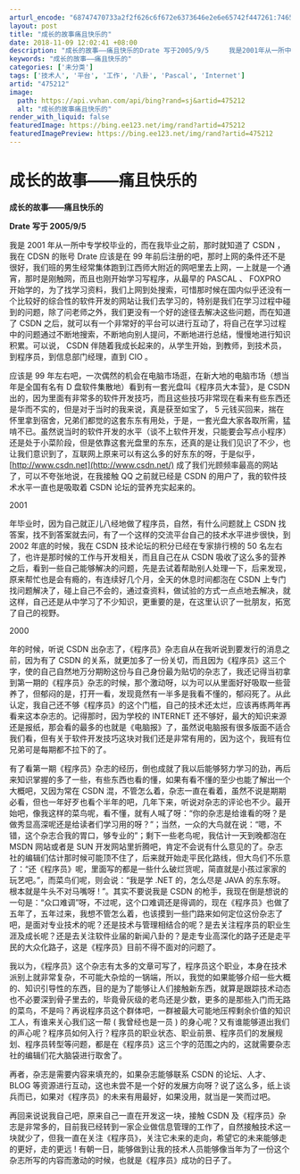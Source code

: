 ```yaml
---
arturl_encode: "68747470733a2f2f626c6f672e6373646e2e6e65742f447261:74652f61727469636c652f64657461696c732f343735323132"
layout: post
title: "成长的故事痛且快乐的"
date: 2018-11-09 12:02:41 +08:00
description: "成长的故事――痛且快乐的Drate 写于2005/9/5     我是2001年从一所中专学校毕业的"
keywords: "成长的故事――痛且快乐的"
categories: ['未分类']
tags: ['技术人', '平台', '工作', '八卦', 'Pascal', 'Internet']
artid: "475212"
image:
  path: https://api.vvhan.com/api/bing?rand=sj&artid=475212
  alt: "成长的故事痛且快乐的"
render_with_liquid: false
featuredImage: https://bing.ee123.net/img/rand?artid=475212
featuredImagePreview: https://bing.ee123.net/img/rand?artid=475212
---
```


# 成长的故事――痛且快乐的

**成长的故事――痛且快乐的**

**Drate**
**写于
2005/9/5**

我是
2001
年从一所中专学校毕业的，而在我毕业之前，那时就知道了
CSDN
，我在
CDSN
的账号
Drate
应该是在
99
年前后注册的吧，那时上网的条件还不是很好，我们班的男生经常集体跑到江西师大附近的网吧里去上网，一上就是一个通宵，那时是刚触网，而且也刚开始学习写程序，从最早的
PASCAL
、
FOXPRO
开始学的，为了找学习资料，我们上网到处搜索，可惜那时候在国内似乎还没有一个比较好的综合性的软件开发的网站让我们去学习的，特别是我们在学习过程中碰到的问题，除了问老师之外，我们更没有一个好的途径去解决这些问题，而在知道了
CSDN
之后，就可以有一个非常好的平台可以进行互动了，将自己在学习过程中的问题通过不断地搜索，不断地向别人提问，不断地进行总结，慢慢地进行知识积累。可以说，
CSDN
伴随着我成长起来的，从学生开始，到教师，到技术员，到程序员，到信息部门经理，直到
CIO
。

应该是
99
年左右吧，一次偶然的机会在电脑市场逛，在新大地的电脑市场（想当年是全国有名有
D
盘软件集散地）看到有一套光盘叫《程序员大本营》，是
CSDN
出的，因为里面有非常多的软件开发技巧，而且这些技巧非常现在看来有些东西还是华而不实的，但是对于当时的我来说，真是获至如宝了，
5
元钱买回来，揣在怀里拿到宿舍，兄弟们都觉的这套东东有用处，于是，一套光盘大家各取所需，猛啃不已。虽然说当时的软件开发的水平（谈不上软件开发，只能要会写点小程序）还是处于小菜阶段，但是依靠这套光盘里的东东，还真的是让我们见识了不少，也让我们意识到了，互联网上原来可以有这么多的好东东的呀，于是似乎，
[http://www.csdn.net](http://www.csdn.net/)
成了我们光顾频率最高的网站了，可以不夸张地说，在我接触
QQ
之前就已经是
CSDN
的用户了，我的软件技术水平一直也是吸取着
CSDN
论坛的营养充实起来的。

2001

年毕业时，因为自己就正儿八经地做了程序员，自然，有什么问题就上
CSDN
找答案，找不到答案就去问，有了一个这样的交流平台自己的技术水平进步很快，到
2002
年底的时候，我在
CSDN
技术论坛的积分已经在专家排行榜的
50
名左右了，也许是那时候的工作与开发相关，而且自己在从
CSDN
吸收了这么多的营养之后，看到一些自己能够解决的问题，先是去试着帮助别人处理一下，后来发现，原来帮忙也是会有瘾的，有连续好几个月，全天的休息时间都泡在
CSDN
上专门找问题解决了，碰上自己不会的，通过查资料，做试验的方式一点点地去解决，就这样，自己还是从中学习了不少知识，更重要的是，在这里认识了一批朋友，拓宽了自己的视野。

2000

年的时候，听说
CSDN
出杂志了，《程序员》杂志自从在我听说到要发行的消息之前，因为有了
CSDN
的关系，就更加多了一份关切，而且因为《程序员》这三个字，使的自己自然地万分期盼这份与自己身份最为贴切的杂志了，我还记得当初拿到第一期的《程序员》杂志的时候，那个激动呀，以为可以从里面好好吸取一些营养了，但郁闷的是，打开一看，发现竟然有一半多是我看不懂的，郁闷死了。从此认定，我自己还不够《程序员》的这个门槛，自己的技术还太烂，应该再练两年再看来这本杂志的。记得那时，因为学校的
INTERNET
还不够好，最大的知识来源还是报纸，那会看的最多的也就是《电脑报》了，虽然说电脑报有很多版面不适合我们看，但有关于软件开发技巧这块对我们还是非常有用的，因为这个，我班有位兄弟可是每期都不拉下的了。

有了看第一期《程序员》杂志的经历，倒也成就了我以后能够努力学习的劲，再后来知识掌握的多了一些，有些东西也看的懂，如果有看不懂的至少也能了解出一个大概吧，又因为常在
CSDN
混，不管怎么着，杂志一直在看着，虽然不说是期期必看，但也一年好歹也看个半年的吧，几年下来，听说对杂志的评论也不少。最开始吧，像我这样的菜鸟呢，看不懂，就有人喊了呀：“你的杂志是给谁看的呀？是做秀显高深呢还是给读者们学习用的呀？”；当然，一众的大鸟就在说：“嗯，不错，这个杂志合我的胃口，够专业的”；剩下一些老鸟呢，我估计一天到晚都泡在
MSDN
网站或者是
SUN
开发网站里折腾吧，肯定不会说有什么意见的了。杂志社的编辑们估计那时候可能顶不住了，后来就开始走平民化路线，但大鸟们不乐意了：“还《程序员》呢，里面写的都是一些什么破烂货呢，简直就是小孩过家家的玩艺吧。”，而菜鸟们呢，则会说：“我是学
.NET
的，怎么尽是
JAVA
的东东呀。根本就是牛头不对马嘴呀
!
”。其实不要说我是
CSDN
的枪手，我现在倒是想说的一句是：“众口难调”呀，不过呢，这个口难调还是得调的，现在《程序员》也做了五年了，五年过来，我想不管怎么着，也该摸到一些门路来如何定位这份杂志了吧，是面对专业技术的呢？还是技术与管理相结合的呢？是去关注程序员的职业生涯及成长呢？还是去关注软件业届的新闻八卦的？是走专业高深化的路子还是走平民的大众化路子，这是《程序员》目前不得不面对的问题了。

我以为，《程序员》这个杂志有太多的文章可写了，程序员这个职业，本身在技术派别上就非常复杂，不可能大杂烩的一锅端，所以，我觉的如果能够介绍一些大概的、知识引导性的东西，目的是为了能够让人们接触新东西，就算是跟踪技术动态也不必要深到骨子里去的，毕竟骨灰级的老鸟还是少数，更多的是那些入门而无路的菜鸟，不是吗？再说程序员这个群体吧，一群被最大可能地压榨剩余价值的知识工人，有谁来关心我们这一帮
(
我曾经也是一员
)
的身心呢？又有谁能够道出我们的声心呢？程序员如何入行？程序员的职业状态、职业前景、程序员们的发展规划、程序员转型等问题，都是在《程序员》这三个字的范围之内的，这就需要杂志社的编辑们花大脑袋进行取舍了。

再者，杂志是需要内容来填充的，如果杂志能够联系
CSDN
的论坛、人才、
BLOG
等资源进行互动，这也未尝不是一个好的发展方向呀？说了这么多，纸上谈兵而已，如果对《程序员》的未来有用最好，如果没用，就当是一笑而过吧。

再回来说说我自己吧，原来自己一直在开发这一块，接触
CSDN
及《程序员》杂志是非常多的，目前我已经转到一家企业做信息管理的工作了，自然接触技术这一块就少了，但我一直在关注《程序员》，关注它未来的走向，希望它的未来能够走的更好，走的更远
!
有朝一日，能够做到让我的技术人员能够像当年为了一份这个杂志所写的内容而激动的时候，也就是《程序员》成功的日子了。